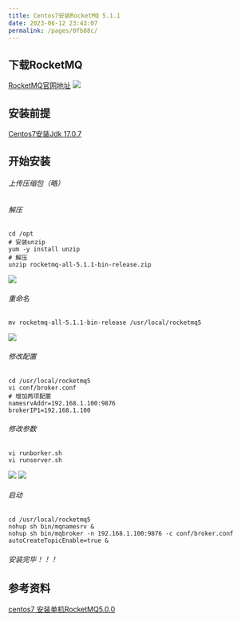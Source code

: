 ```yaml
---
title: Centos7安装RocketMQ 5.1.1
date: 2023-06-12 23:43:07
permalink: /pages/0fb88c/
---
```


## 下载RocketMQ
<a target="_blank" href="https://rocketmq.apache.org/zh/download">RocketMQ官网地址</a>
<img src="/img/3/img.png"/>

## 安装前提
<a href='/pages/65acfd/'>Centos7安装Jdk 17.0.7</a>

## 开始安装
###### 上传压缩包（略）

###### 解压
```shell
cd /opt
# 安装unzip
yum -y install unzip 
# 解压
unzip rocketmq-all-5.1.1-bin-release.zip
```
<img src="/img/3/img_1.png"/>

###### 重命名
```shell
mv rocketmq-all-5.1.1-bin-release /usr/local/rocketmq5
```
<img src="/img/3/img_2.png"/>

###### 修改配置
```shell
cd /usr/local/rocketmq5
vi conf/broker.conf
# 增加两项配置
namesrvAddr=192.168.1.100:9876
brokerIP1=192.168.1.100
```

###### 修改参数
```shell
vi runborker.sh
vi runserver.sh
```
<img src="/img/3/img_7.png"/>
<img src="/img/3/img_6.png"/>

###### 启动
```shell
cd /usr/local/rocketmq5
nohup sh bin/mqnamesrv &
nohup sh bin/mqbroker -n 192.168.1.100:9876 -c conf/broker.conf autoCreateTopicEnable=true &
```

###### 安装完毕！！！

## 参考资料
[centos7 安装单机RocketMQ5.0.0](https://kcloud.blog.csdn.net/article/details/128347059)